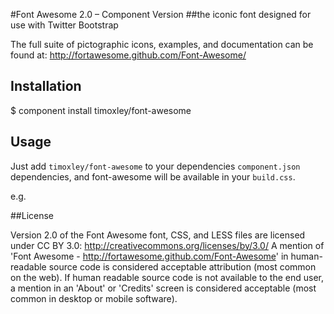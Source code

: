 #Font Awesome 2.0 – Component Version
##the iconic font designed for use with Twitter Bootstrap


The full suite of pictographic icons, examples, and documentation can be found at:
http://fortawesome.github.com/Font-Awesome/

## Installation

  $ component install timoxley/font-awesome

## Usage

Just add `timoxley/font-awesome` to your dependencies `component.json`
dependencies, and font-awesome will be available in your `build.css`. 

e.g. <i class="icon-star"></i>

##License

Version 2.0 of the Font Awesome font, CSS, and LESS files are licensed under CC BY 3.0:
http://creativecommons.org/licenses/by/3.0/
A mention of 'Font Awesome - http://fortawesome.github.com/Font-Awesome'
in human-readable source code is considered acceptable attribution (most common on the
web). If human readable source code is not available to the end user, a mention in an 'About' 
or 'Credits' screen is considered acceptable (most common in desktop or mobile software).
